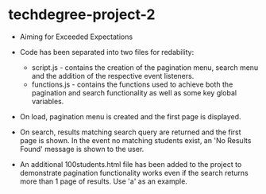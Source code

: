 # techdegree-project-2

- Aiming for Exceeded Expectations
- Code has been separated into two files for redability:
   - script.js - contains the creation of the pagination menu, search menu and the addition of the respective event listeners.
   - functions.js - contains the functions used to achieve both the pagination and search functionality as well as some key
                    global variables. 
- On load, pagination menu is created and the first page is displayed.
- On search, results matching search query are returned and the first page is shown. In the event no matching students exist, an 'No Results Found' message is shown to the user. 

- An additional 100students.html file has been added to the project to demonstrate pagination functionality works even if the search returns more than 1 page of results. Use 'a' as an example. 
